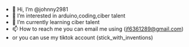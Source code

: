 - 👋 Hi, I’m @johnny2981
- 👀 I’m interested in arduino,coding,ciber talent
- 🌱 I’m currently learning ciber talent
- 📫 How to reach me you can email me using (jf6361289@gmail.com)
- or you can use my tiktok account (stick_with_inventions)

<!---
johnny2981/johnny2981 is a ✨ special ✨ repository because its `README.md` (this file) appears on your GitHub profile.
You can click the Preview link to take a look at your changes.
--->
